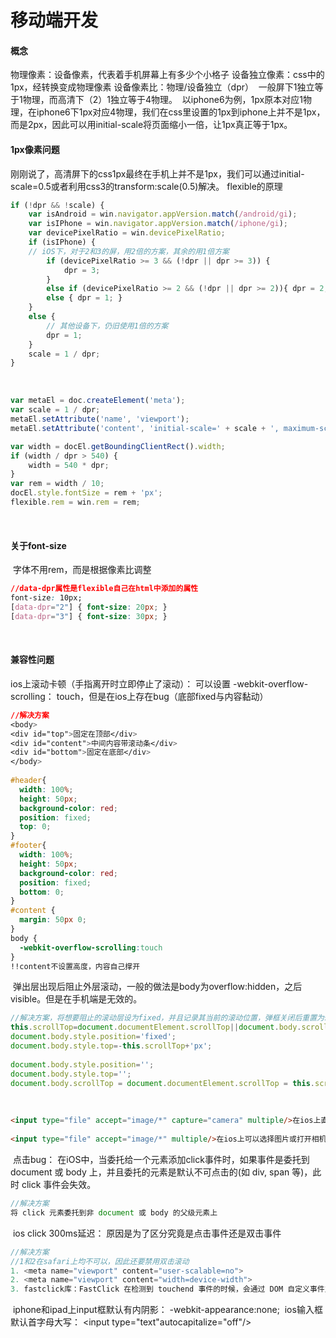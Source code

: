 # 移动端开发

#### 概念
物理像素：设备像素，代表着手机屏幕上有多少个小格子
设备独立像素：css中的1px，经转换变成物理像素
设备像素比：物理/设备独立（dpr）
﻿
一般屏下1独立等于1物理，而高清下（2）1独立等于4物理。
﻿
以iphone6为例，1px原本对应1物理，在iphone6下1px对应4物理，我们在css里设置的1px到iphone上并不是1px，而是2px，因此可以用initial-scale将页面缩小一倍，让1px真正等于1px。
﻿
#### 1px像素问题
刚刚说了，高清屏下的css1px最终在手机上并不是1px，我们可以通过initial-scale=0.5或者利用css3的transform:scale(0.5)解决。
﻿
flexible的原理
```js
if (!dpr && !scale) { 
    var isAndroid = win.navigator.appVersion.match(/android/gi); 
    var isIPhone = win.navigator.appVersion.match(/iphone/gi); 
    var devicePixelRatio = win.devicePixelRatio; 
    if (isIPhone) { 
    // iOS下，对于2和3的屏，用2倍的方案，其余的用1倍方案 
        if (devicePixelRatio >= 3 && (!dpr || dpr >= 3)) { 
            dpr = 3; 
        } 
        else if (devicePixelRatio >= 2 && (!dpr || dpr >= 2)){ dpr = 2; } 
        else { dpr = 1; } 
    } 
    else { 
        // 其他设备下，仍旧使用1倍的方案 
        dpr = 1; 
    }
    scale = 1 / dpr; 
}
```
﻿
```js
var metaEl = doc.createElement('meta'); 
var scale = 1 / dpr; 
metaEl.setAttribute('name', 'viewport'); 
metaEl.setAttribute('content', 'initial-scale=' + scale + ', maximum-scale=' + scale + ', minimum-scale=' + scale + ', user-scalable=no'); 
```
```js
var width = docEl.getBoundingClientRect().width;
if (width / dpr > 540) {
    width = 540 * dpr;
}
var rem = width / 10;
docEl.style.fontSize = rem + 'px';
flexible.rem = win.rem = rem;
```
﻿
#### 关于font-size
﻿
字体不用rem，而是根据像素比调整
```css
//data-dpr属性是flexible自己在html中添加的属性
font-size: 10px;
[data-dpr="2"] { font-size: 20px; }
[data-dpr="3"] { font-size: 30px; }
```
﻿
﻿
#### 兼容性问题
ios上滚动卡顿（手指离开时立即停止了滚动）：
可以设置 -webkit-overflow-scrolling： touch，但是在ios上存在bug（底部fixed与内容黏动）
```css
//解决方案
<body>
<div id="top">固定在顶部</div>
<div id="content">中间内容带滚动条</div>
<div id="bottom">固定在底部</div>
</body>
﻿
#header{
  width: 100%;
  height: 50px;
  background-color: red;
  position: fixed;
  top: 0;
}
#footer{
  width: 100%;
  height: 50px;
  background-color: red;
  position: fixed;
  bottom: 0;
}
#content {
  margin: 50px 0;
}
body {
  -webkit-overflow-scrolling:touch
}
!!content不设置高度，内容自己撑开
```
﻿
弹出层出现后阻止外层滚动，一般的做法是body为overflow:hidden，之后visible。但是在手机端是无效的。
```js
//解决方案，将想要阻止的滚动层设为fixed，并且记录其当前的滚动位置，弹框关闭后重置为static并滚动到刚刚记录的位置
this.scrollTop=document.documentElement.scrollTop||document.body.scrollTop;
document.body.style.position='fixed';
document.body.style.top=-this.scrollTop+'px';
﻿
document.body.style.position='';
document.body.style.top='';
document.body.scrollTop = document.documentElement.scrollTop = this.scrollTop;
```
﻿
```html
<input type="file" accept="image/*" capture="camera" multiple/>在ios上直接打开相机，在安卓上可以选择图片或打开相机
﻿
<input type="file" accept="image/*" multiple/>在ios上可以选择图片或打开相机，在安卓上没有相机选项
```
﻿
点击bug：
在iOS中，当委托给一个元素添加click事件时，如果事件是委托到 document 或 body 上，并且委托的元素是默认不可点击的(如 div, span 等)，此时 click 事件会失效。
﻿
```js
//解决方案
将 click 元素委托到非 document 或 body 的父级元素上
```
﻿
ios click 300ms延迟：
原因是为了区分究竟是点击事件还是双击事件
```js
//解决方案
//1和2在safari上均不可以，因此还要禁用双击滚动
1. <meta name="viewport" content="user-scalable=no">
2. <meta name="viewport" content="width=device-width">
3. fastclick库：FastClick 在检测到 touchend 事件的时候，会通过 DOM 自定义事件立即触发一个模拟click 事件，并把浏览器在 300 毫秒之后真正触发的 click 事件阻止掉。
```
﻿
iphone和ipad上input框默认有内阴影：
-webkit-appearance:none;
﻿
ios输入框默认首字母大写：
<input type="text"autocapitalize="off"/>
﻿
﻿